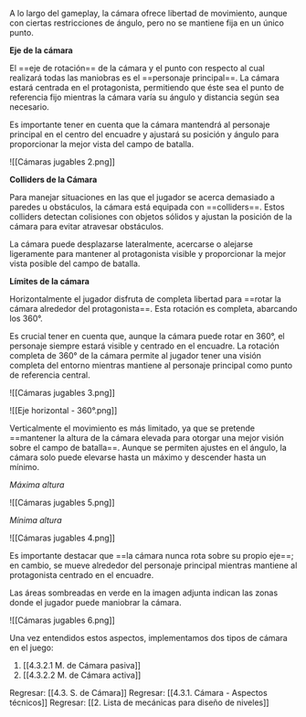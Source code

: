 
A lo largo del gameplay, la cámara ofrece libertad de movimiento, aunque con ciertas restricciones de ángulo, pero no se mantiene fija en un único punto. 

**Eje de la cámara**

El ==eje de rotación== de la cámara y el punto con respecto al cual realizará todas las maniobras es el ==personaje principal==. La cámara estará centrada en el protagonista, permitiendo que éste sea el punto de referencia fijo mientras la cámara varía su ángulo y distancia según sea necesario. 

Es importante tener en cuenta que la cámara mantendrá al personaje principal en el centro del encuadre y ajustará su posición y ángulo para proporcionar la mejor vista del campo de batalla.

![[Cámaras jugables 2.png]]

**Colliders de la Cámara**

Para manejar situaciones en las que el jugador se acerca demasiado a paredes u obstáculos, la cámara está equipada con ==colliders==. Estos colliders detectan colisiones con objetos sólidos y ajustan la posición de la cámara para evitar atravesar obstáculos. 

La cámara puede desplazarse lateralmente, acercarse o alejarse ligeramente para mantener al protagonista visible y proporcionar la mejor vista posible del campo de batalla. 

**Límites de la cámara**

Horizontalmente el jugador disfruta de completa libertad para ==rotar la cámara alrededor del protagonista==. Esta rotación es completa, abarcando los 360°. 

Es crucial tener en cuenta que, aunque la cámara puede rotar en 360°, el personaje siempre estará visible y centrado en el encuadre. La rotación completa de 360° de la cámara permite al jugador tener una visión completa del entorno mientras mantiene al personaje principal como punto de referencia central.

![[Cámaras jugables 3.png]]

![[Eje horizontal - 360°.png]]

Verticalmente el movimiento es más limitado, ya que se pretende ==mantener la altura de la cámara elevada para otorgar una mejor visión sobre el campo de batalla==. Aunque se permiten ajustes en el ángulo, la cámara solo puede elevarse hasta un máximo y descender hasta un mínimo.

*Máxima altura*

![[Cámaras jugables 5.png]]

*Mínima altura*

![[Cámaras jugables 4.png]]

Es importante destacar que ==la cámara nunca rota sobre su propio eje==; en cambio, se mueve alrededor del personaje principal mientras mantiene al protagonista centrado en el encuadre. 

Las áreas sombreadas en verde en la imagen adjunta indican las zonas donde el jugador puede maniobrar la cámara.

![[Cámaras jugables 6.png]]

Una vez entendidos estos aspectos, implementamos dos tipos de cámara en el juego:

1. [[4.3.2.1 M. de Cámara pasiva]]
2. [[4.3.2.2 M. de Cámara activa]]


Regresar: [[4.3. S. de Cámara]]
Regresar: [[4.3.1. Cámara - Aspectos técnicos]]
Regresar: [[2. Lista de mecánicas para diseño de niveles]]
